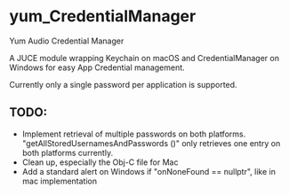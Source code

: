 # yum_CredentialManager
Yum Audio Credential Manager

A JUCE module wrapping Keychain on macOS and CredentialManager on Windows for easy App Credential management. 

Currently only a single password per application is supported. 

## TODO: 
- Implement retrieval of multiple passwords on both platforms. "getAllStoredUsernamesAndPasswords ()" only retrieves one entry on both platforms currently.
- Clean up, especially the Obj-C file for Mac
- Add a standard alert on Windows if "onNoneFound == nullptr", like in mac implementation
